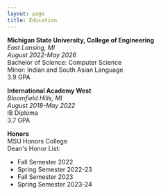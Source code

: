 ```yaml
---
layout: page
title: Education
---
```


**Michigan State University, College of Engineering**  
_East Lansing, MI_  
_August 2022-May 2026_  
Bachelor of Science: Computer Science  
Minor: Indian and South Asian Language  
3.9 GPA

**International Academy West**  
_Bloomfield Hills, MI_  
_August 2018-May 2022_  
IB Diploma  
3.7 GPA  

**Honors**  
MSU Honors College  
Dean's Honor List:
* Fall Semester 2022  
* Spring Semester 2022-23  
* Fall Semester 2023  
* Spring Semester 2023-24  
